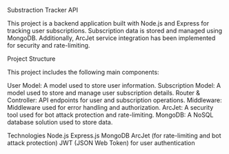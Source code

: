 Substraction Tracker API

This project is a backend application built with Node.js and Express for tracking user subscriptions. Subscription data is stored and managed using MongoDB. Additionally, ArcJet service integration has been implemented for security and rate-limiting.

Project Structure

This project includes the following main components:


User Model: A model used to store user information.
Subscription Model: A model used to store and manage user subscription details.
Router & Controller: API endpoints for user and subscription operations.
Middleware: Middleware used for error handling and authorization.
ArcJet: A security tool used for bot attack protection and rate-limiting.
MongoDB: A NoSQL database solution used to store data.


Technologies
Node.js
Express.js
MongoDB
ArcJet (for rate-limiting and bot attack protection)
JWT (JSON Web Token) for user authentication

